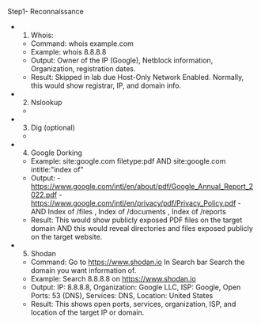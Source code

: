 Step1- Reconnaissance
- 1. Whois:
  - Command: whois example.com
  - Example: whois 8.8.8.8
  - Output: Owner of the IP (Google), Netblock information, Organization, registration dates.
  - Result: Skipped in lab due Host-Only Network Enabled. Normally, this would show registrar, IP, and domain info.
- 2. Nslookup
  -
- 3. Dig (optional)
  -
- 4. Google Dorking
  - Example: site:google.com filetype:pdf   AND    site:google.com intitle:"index of"
  - Output: - https://www.google.com/intl/en/about/pdf/Google_Annual_Report_2022.pdf
            - https://www.google.com/intl/en/privacy/pdf/Privacy_Policy.pdf
            - AND Index of /files , Index of /documents , Index of /reports
  - Result: This would show publicly exposed PDF files on the target domain AND this would reveal                        directories and files exposed publicly on the target website.
- 5. Shodan
  - Command: Go to https://www.shodan.io In Search bar Search the domain you want information of.
  - Example: Search 8.8.8.8 on https://www.shodan.io
  - Output: IP: 8.8.8.8, Organization: Google LLC, ISP: Google, Open Ports: 53 (DNS), Services: DNS, Location: United States
  - Result: This shows open ports, services, organization, ISP, and location of the target IP or domain.
